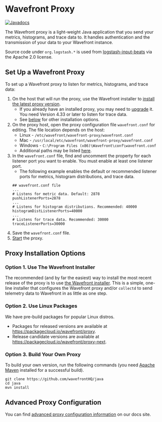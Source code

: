 # Wavefront Proxy
[![Javadocs](http://javadoc.io/badge/com.wavefront/proxy.svg)](http://javadoc.io/doc/com.wavefront/proxy)

The Wavefront proxy is a light-weight Java application that you send your metrics, histograms, and trace data to. It handles authentication and the transmission of your data to your Wavefront instance.

Source code under `org.logstash.*` is used from [logstash-input-beats](https://github.com/logstash-plugins/logstash-input-beats) via the Apache 2.0 license.


## Set Up a Wavefront Proxy
To set up a Wavefront proxy to listen for metrics, histograms, and trace data:
1.  On the host that will run the proxy, use the Wavefront installer to [install the latest proxy version](http://docs.wavefront.com/proxies_installing.html##proxy-installation).
    * If you already have an installed proxy, you may need to [upgrade](http://docs.wavefront.com/proxies_installing.html#upgrading-a-proxy) it. You need Version 4.33 or later to listen for trace data.
    * See [below](#proxy-installation-options) for other installation options.
2. On the proxy host, open the proxy configuration file `wavefront.conf` for editing. The file location depends on the host:
    * Linux - `/etc/wavefront/wavefront-proxy/wavefront.conf` 
    * Mac - `/usr/local/etc/wavefront/wavefront-proxy/wavefront.conf`
    * Windows - `C:\Program Files (x86)\Wavefront\conf\wavefront.conf`
    * Additional paths may be listed [here](http://docs.wavefront.com/proxies_configuring.html#paths).
3. In the `wavefront.conf` file, find and uncomment the property for each listener port you want to enable. You must enable at least one listener port. 
    * The following example enables the default or recommended listener ports for metrics, histogram distributions, and trace data.  
    ```
    ## wavefront.conf file
    ...
    # Listens for metric data. Default: 2878
    pushListenerPorts=2878
    ...
    # Listens for histogram distributions. Recommended: 40000
    histogramDistListenerPorts=40000
    ...
    # Listens for trace data. Recommended: 30000
    traceListenerPorts=30000
    ```
4. Save the `wavefront.conf` file.
5. [Start](http://docs.wavefront.com/proxies_installing.html###starting-and-stopping-a-proxy) the proxy.

## Proxy Installation Options

### Option 1. Use The Wavefront Installer

The recommended (and by far the easiest) way to install the most recent release of the proxy is to use [the Wavefront installer](https://docs.wavefront.com/proxies_installing.html##proxy-installation). This is a simple, one-line installer that configures the Wavefront proxy and/or `collectd` to send telemetry data to Wavefront in as little as one step.

### Option 2. Use Linux Packages

We have pre-build packages for popular Linux distros. 
* Packages for released versions are available at https://packagecloud.io/wavefront/proxy. 
* Release candidate versions are available at https://packagecloud.io/wavefront/proxy-next.

### Option 3. Build Your Own Proxy

To build your own version, run the following commands (you need [Apache Maven](https://maven.apache.org) installed for a successful build).

```
git clone https://github.com/wavefrontHQ/java
cd java
mvn install
```

## Advanced Proxy Configuration

You can find [advanced proxy configuration information](https://docs.wavefront.com/proxies_configuring.html) on our docs site.
